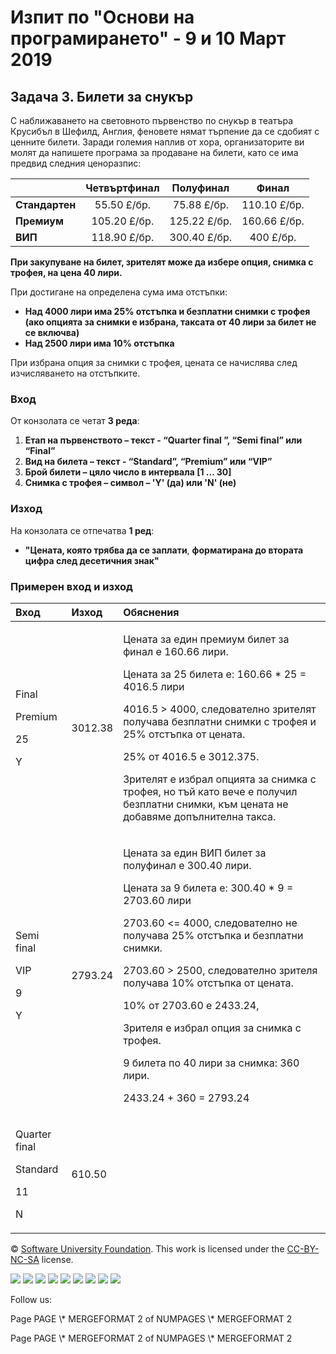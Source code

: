 ﻿
# **Изпит по "Основи на програмирането" - 9 и 10 Март 2019**
## **Задача 3. Билети за снукър**
С наближаването на световното първенство по снукър в театъра Крусибъл в Шефилд, Англия, феновете нямат търпение да се сдобият с ценните билети. Заради големия наплив от хора, организаторите ви молят да напишете програма за продаване на билети, като се има предвид следния ценоразпис:

||**Четвъртфинал**|**Полуфинал**|**Финал**|
| - | :-: | :-: | :-: |
|**Стандартен**|55.50 £/бр.|75.88 £/бр.|110.10 £/бр.|
|**Премиум**|105.20 £/бр.|125.22 £/бр.|160.66 £/бр.|
|**ВИП**|118.90 £/бр.|300.40 £/бр.|400 £/бр.|
**При закупуване на билет, зрителят може да избере опция, снимка с трофея, на цена 40 лири.**

При достигане на определена сума има отстъпки:

- **Над 4000 лири има 25% отстъпка и безплатни снимки с трофея (ако  опцията за снимки е избрана, таксата от 40 лири за билет не се включва)**
- **Над 2500 лири има 10% отстъпка**

При избрана опция за снимки с трофея, цената се начислява след изчисляването на отстъпките.
### **Вход**
От конзолата се четат **3 реда**:

1. **Етап на първенството – текст - “Quarter final ”, “Semi final” или “Final”**
1. **Вид на билета – текст - “Standard”, “Premium” или “VIP”**
1. **Брой билети – цяло число в интервала [1 … 30]**
1. **Снимка с трофея – символ – 'Y' (да) или 'N' (не)**
### **Изход**
На конзолата се отпечатва **1 ред**:

- **"Цената, която трябва да се заплати**, **форматирана до втората цифра след десетичния знак"**
### **Примерен вход и изход**


|**Вход**|**Изход**|**Обяснения**|
| :- | :- | :- |
|<p>Final</p><p>Premium</p><p>25</p><p>Y</p>|3012.38|<p>Цената за един премиум билет за финал е 160.66 лири.</p><p>Цената за 25 билета е: 160.66 \* 25 = 4016.5 лири</p><p>4016.5 > 4000, следователно зрителят получава безплатни снимки с трофея и 25% отстъпка от цената.</p><p>25% от 4016.5 е 3012.375.</p><p>Зрителят е избрал опцията за снимка с трофея, но тъй като вече е получил безплатни снимки, към цената не добавяме допълнителна такса.</p>|
|<p>Semi final</p><p>VIP</p><p>9</p><p>Y</p>|2793.24|<p>Цената за един ВИП билет за полуфинал е 300.40 лири.</p><p>Цената за 9 билета е: 300.40 \* 9 = 2703.60 лири</p><p>2703.60 <= 4000, следователно не получава 25% отстъпка и безплатни снимки.</p><p>2703.60 > 2500, следователно зрителя получава 10% отстъпка от цената.</p><p>10% от 2703.60 е 2433.24,</p><p>Зрителя е избрал опция за снимка с трофея.</p><p>9 билета по 40 лири за снимка: 360 лири.</p><p>2433.24 + 360 = 2793.24 </p>|
|<p>Quarter final</p><p>Standard</p><p>11</p><p>N</p>|610.50||


© [Software University Foundation](http://softuni.foundation/). This work is licensed under the [CC-BY-NC-SA](http://creativecommons.org/licenses/by-nc-sa/4.0/) license.

![](03.%20World%20Snooker%20Championship.003.png)   ![](03.%20World%20Snooker%20Championship.003.png)   ![](03.%20World%20Snooker%20Championship.003.png)   ![](03.%20World%20Snooker%20Championship.003.png)   ![](03.%20World%20Snooker%20Championship.003.png)   ![](03.%20World%20Snooker%20Championship.003.png)   ![](03.%20World%20Snooker%20Championship.004.png)   ![](03.%20World%20Snooker%20Championship.003.png)   ![](03.%20World%20Snooker%20Championship.003.png)

Follow us:

Page  PAGE   \\* MERGEFORMAT 2 of  NUMPAGES   \\* MERGEFORMAT 2

Page  PAGE   \\* MERGEFORMAT 2 of  NUMPAGES   \\* MERGEFORMAT 2
